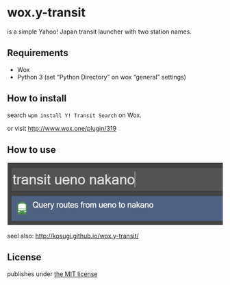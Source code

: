 # wox.y-transit

is a simple Yahoo! Japan transit launcher with two station names.

## Requirements

* Wox
* Python 3 (set “Python Directory” on wox “general” settings)

## How to install

search `wpm install Y! Transit Search` on Wox.

or visit http://www.wox.one/plugin/319

## How to use

![type two station names](https://github.com/kosugi/wox.y-transit/blob/master/docs/usage.png)

seel also: <http://kosugi.github.io/wox.y-transit/>

## License

publishes under [the MIT license](https://github.com/kosugi/wox.y-transit/blob/master/COPYING)
